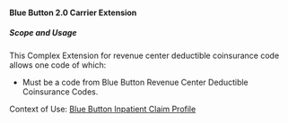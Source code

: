#### Blue Button 2.0 Carrier Extension


##### Scope and Usage

This Complex Extension for revenue center deductible coinsurance code allows one code of which:

* Must be a code from Blue Button Revenue Center Deductible Coinsurance Codes.

Context of Use: [Blue Button Inpatient Claim Profile]({{site.data.structuredefinitions.bluebutton-inpatient-claim.path}})
